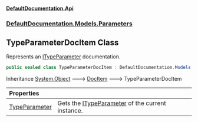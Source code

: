 #### [DefaultDocumentation\.Api](../../../../index.md 'index')
### [DefaultDocumentation\.Models\.Parameters](../../../../index.md#DefaultDocumentation.Models.Parameters 'DefaultDocumentation\.Models\.Parameters')

## TypeParameterDocItem Class

Represents an [ITypeParameter](https://github.com/icsharpcode/ILSpy 'ICSharpCode\.Decompiler\.TypeSystem\.ITypeParameter') documentation\.

```csharp
public sealed class TypeParameterDocItem : DefaultDocumentation.Models.DocItem
```

Inheritance [System\.Object](https://learn.microsoft.com/en-us/dotnet/api/system.object 'System\.Object') &#129106; [DocItem](../../DocItem/index.md 'DefaultDocumentation\.Models\.DocItem') &#129106; TypeParameterDocItem

| Properties | |
| :--- | :--- |
| [TypeParameter](TypeParameter.md 'DefaultDocumentation\.Models\.Parameters\.TypeParameterDocItem\.TypeParameter') | Gets the [ITypeParameter](https://github.com/icsharpcode/ILSpy 'ICSharpCode\.Decompiler\.TypeSystem\.ITypeParameter') of the current instance\. |
